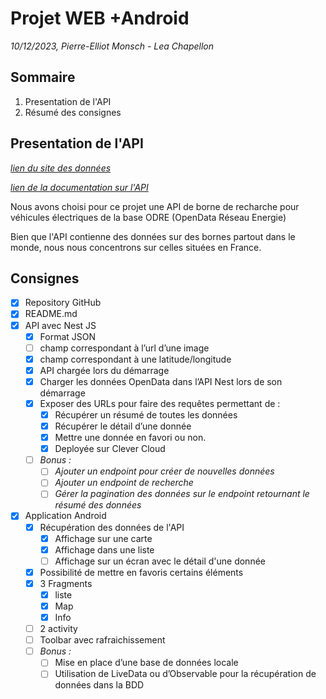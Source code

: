 # Projet WEB +Android

*10/12/2023, Pierre-Elliot Monsch - Lea Chapellon*

## Sommaire

1. Presentation de l'API
2. Résumé des consignes

## Presentation de l'API

*[lien du site des données](https://odre.opendatasoft.com/explore/dataset/bornes-irve/information/?disjunctive.region&disjunctive.departement)*

*[lien de la documentation sur l'API](https://help.opendatasoft.com/apis/ods-explore-v2/explore_v2.1.htm)*

Nous avons choisi pour ce projet une API de borne de recharche pour véhicules électriques de la base ODRE (OpenData Réseau Energie)

Bien que l'API contienne des données sur des bornes partout dans le monde, nous nous concentrons sur celles situées en France.

## Consignes

- [x] Repository GitHub
- [x] README.md
- [x] API avec Nest JS
  - [x] Format JSON
  - [ ] champ correspondant à l’url d’une image
  - [x] champ correspondant à une latitude/longitude
  - [x] API chargée lors du démarrage
  - [x] Charger les données OpenData dans l’API Nest lors de son démarrage
  - [x] Exposer des URLs pour faire des requêtes permettant de :
    - [x] Récupérer un résumé de toutes les données
    - [x] Récupérer le détail d’une donnée
    - [x] Mettre une donnée en favori ou non.
    - [x] Deployée sur Clever Cloud
  - [ ] *Bonus :*
    - [ ] *Ajouter un endpoint pour créer de nouvelles données*
    - [ ] *Ajouter un endpoint de recherche*
    - [ ] *Gérer la pagination des données sur le endpoint retournant le résumé des données*
- [x] Application Android
  - [x] Récupération des données de l'API
    - [x] Affichage sur une carte
    - [x] Affichage dans une liste
    - [ ] Affichage sur un écran avec le détail d'une donnée
  - [x] Possibilité de mettre en favoris certains éléments
  - [x] 3 Fragments
    - [x] liste
    - [x] Map
    - [x] Info
  - [ ] 2 activity
  - [ ] Toolbar avec rafraichissement
  - [ ] *Bonus :*
    - [ ] Mise en place d’une base de données locale 
    - [ ] Utilisation de LiveData ou d’Observable pour la récupération de données dans la BDD
